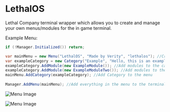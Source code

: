 # LethalOS

Lethal Company terminal wrapper which allows you to create and manage your own menus/modules for the in game terminal.

Example Menu:

```cs
if (!Manager.Initialized()) return;

var mainMenu = new Menu("LethalOS", "Made by Verity", "lethalos"); //Create menus
var exampleCategory = new Category("Example", "Hello, this is an example category.", "example"); //Create Categories
exampleCategory.AddModule(new ExampleModule()); //Add modules to the category
exampleCategory.AddModule(new ExampleModuleTwo()); //Add modules to the category
mainMenu.AddCategory(exampleCategory); //Add Category to the menu
      
Manager.AddMenu(mainMenu); //Add everything in the menu to the terminal
```

![Menu Image](https://big.cock.rentals/sale/wjoat9oa.png)

![Menu Image](https://big.cock.rentals/sale/ov4417d0.png)
